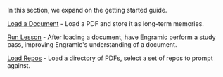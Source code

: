 In this section, we expand on the getting started guide.

[Load a Document](../how_to_parse_documents) - Load a PDF and store it as long-term memories.

[Run Lesson](../how_to_run_a_lesson) - After loading a document, have Engramic perform a study pass, improving Engramic's understanding of a document.

[Load Repos](../how_to_load_a_repo) - Load a directory of PDFs, select a set of repos to prompt against.




